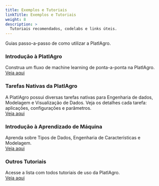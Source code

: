 ```yaml
---
title: Exemplos e Tutoriais
linkTitle: Exemplos e Tutoriais
weight: 8
description: >
  Tutoriais recomendados, codelabs e links úteis.
---
```


Guias passo-a-passo de como utilizar a PlatIAgro.

### Introdução à PlatIAgro

Construa um fluxo de machine learning de ponta-a-ponta na PlatIAgro.<br>
[Veja aqui](https://platiagro.github.io/tutorials/platiagro-getting-started/)

### Tarefas Nativas da PlatIAgro

A PlatIAgro possui diversas tarefas nativas para Engenharia de dados, Modelagem e Visualização de Dados. Veja os detalhes cada tarefa: aplicações, configurações e parâmetros.<br>
[Veja aqui](https://platiagro.github.io/tutorials/platiagro-tasks/)

### Introdução à Aprendizado de Máquina

Aprenda sobre Tipos de Dados, Engenharia de Características e Modelagem.<br>
[Veja aqui](https://platiagro.github.io/tutorials/machine-learning/)

### Outros Tutoriais

Acesse a lista com todos tutoriais de uso da PlatIAgro.<br>
[Veja aqui](https://platiagro.github.io/tutorials/)
